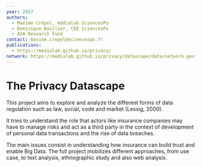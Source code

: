 ```yaml
---
year: 2017
authors:
  - Maxime Crépel, médialab SciencesPo
  - Dominique Boullier, CEE SciencesPo
  - AXA Research Fund
contact: maxime.crepel@sciencespo.fr
publications:
  - https://medialab.github.io/privacy/
network: https://medialab.github.io/privacy/datascape/data/network.gexf
---
```


# The Privacy Datascape

This project aims to explore and analyze the different forms of data regulation such as law, social, code and market (Lessig, 2000).

It tries to understand the role that actors like insurance companies may have to manage risks and act as a third party in the context of development of personal data transactions and the rise of data breaches.

The main issues consist in understanding how insurance can build trust and enable Big Data. The full project mobilizes different approaches, from use case, to text analysis, ethnographic study and also web analysis.
